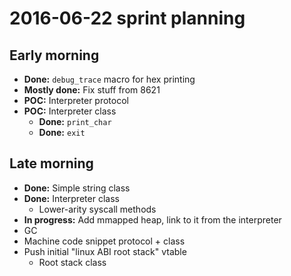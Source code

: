 # 2016-06-22 sprint planning
## Early morning
- **Done:** `debug_trace` macro for hex printing
- **Mostly done:** Fix stuff from 8621
- **POC:** Interpreter protocol
- **POC:** Interpreter class
  - **Done:** `print_char`
  - **Done:** `exit`

## Late morning
- **Done:** Simple string class
- **Done:** Interpreter class
  - Lower-arity syscall methods
- **In progress:** Add mmapped heap, link to it from the interpreter
- GC
- Machine code snippet protocol + class
- Push initial "linux ABI root stack" vtable
  - Root stack class
